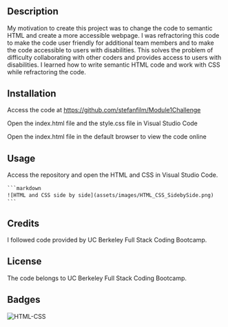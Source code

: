 # <Horizon-Refractoring-Module-1-Challenge>

## Description

My motivation to create this project was to change the code to semantic HTML and create a more accessible webpage. I was refractoring this code to make the code user friendly for additional team members and to make the code accessible to users with disabilities. This solves the problem of difficulty collaborating with other coders and provides access to users with disabilities. I learned how to write semantic HTML code and work with CSS while refractoring the code.

## Installation

Access the code at https://github.com/stefanfilm/Module1Challenge 

Open the index.html file and the style.css file in Visual Studio Code

Open the index.html file in the default browser to view the code online

## Usage

Access the repository and open the HTML and CSS in Visual Studio Code.

    ```markdown
    ![HTML and CSS side by side](assets/images/HTML_CSS_SidebySide.png)
    ```

## Credits

I followed code provided by UC Berkeley Full Stack Coding Bootcamp.

## License

The code belongs to UC Berkeley Full Stack Coding Bootcamp.

## Badges
![HTML-CSS](https://img.shields.io/badge/HTML-CSS-green)